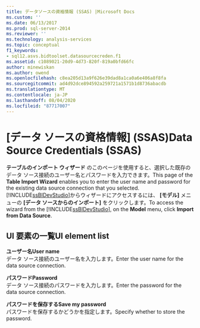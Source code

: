 ```yaml
---
title: データソースの資格情報 (SSAS) |Microsoft Docs
ms.custom: ''
ms.date: 06/13/2017
ms.prod: sql-server-2014
ms.reviewer: ''
ms.technology: analysis-services
ms.topic: conceptual
f1_keywords:
- sql12.asvs.bidtoolset.datasourcecreden.f1
ms.assetid: c1089021-20d9-4d73-820f-819a0bfd66fc
author: minewiskan
ms.author: owend
ms.openlocfilehash: c8ea205d13a9f626e39dad8a1ca0a6e406a8f8fa
ms.sourcegitcommit: ad4d92dce894592a259721a1571b1d8736abacdb
ms.translationtype: MT
ms.contentlocale: ja-JP
ms.lasthandoff: 08/04/2020
ms.locfileid: "87717007"
---
```

# <a name="data-source-credentials-ssas"></a><span data-ttu-id="9a07c-102">[データ ソースの資格情報] (SSAS)</span><span class="sxs-lookup"><span data-stu-id="9a07c-102">Data Source Credentials (SSAS)</span></span>
  <span data-ttu-id="9a07c-103">**テーブルのインポート ウィザード** のこのページを使用すると、選択した既存のデータ ソース接続のユーザー名とパスワードを入力できます。</span><span class="sxs-lookup"><span data-stu-id="9a07c-103">This page of the **Table Import Wizard** enables you to enter the user name and password for the existing data source connection that you selected.</span></span> <span data-ttu-id="9a07c-104">[!INCLUDE[ssBIDevStudio](../includes/ssbidevstudio-md.md)]からウィザードにアクセスするには、 **[モデル]** メニューの **[データ ソースからのインポート]** をクリックします。</span><span class="sxs-lookup"><span data-stu-id="9a07c-104">To access the wizard from the [!INCLUDE[ssBIDevStudio](../includes/ssbidevstudio-md.md)], on the **Model** menu, click **Import from Data Source**.</span></span>  
  
## <a name="ui-element-list"></a><span data-ttu-id="9a07c-105">UI 要素の一覧</span><span class="sxs-lookup"><span data-stu-id="9a07c-105">UI element list</span></span>  
 <span data-ttu-id="9a07c-106">**ユーザー名**</span><span class="sxs-lookup"><span data-stu-id="9a07c-106">**User name**</span></span>  
 <span data-ttu-id="9a07c-107">データ ソース接続のユーザー名を入力します。</span><span class="sxs-lookup"><span data-stu-id="9a07c-107">Enter the user name for the data source connection.</span></span>  
  
 <span data-ttu-id="9a07c-108">**パスワード**</span><span class="sxs-lookup"><span data-stu-id="9a07c-108">**Password**</span></span>  
 <span data-ttu-id="9a07c-109">データ ソース接続のパスワードを入力します。</span><span class="sxs-lookup"><span data-stu-id="9a07c-109">Enter the password for the data source connection.</span></span>  
  
 <span data-ttu-id="9a07c-110">**パスワードを保存する**</span><span class="sxs-lookup"><span data-stu-id="9a07c-110">**Save my password**</span></span>  
 <span data-ttu-id="9a07c-111">パスワードを保存するかどうかを指定します。</span><span class="sxs-lookup"><span data-stu-id="9a07c-111">Specify whether to store the password.</span></span>  
  
  
